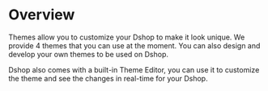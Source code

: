 # Overview

Themes allow you to customize your Dshop to make it look unique. We provide 4 themes that you can use at the moment. You can also design and develop your own themes to be used on Dshop.

Dshop also comes with a built-in Theme Editor, you can use it to customize the theme and see the changes in real-time for your Dshop.

